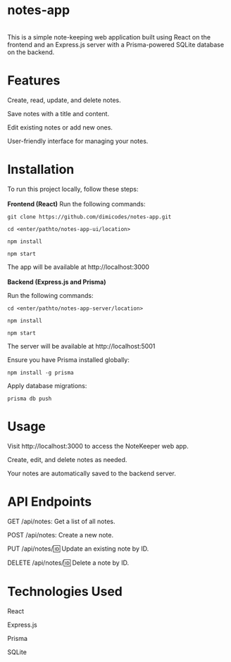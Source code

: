 # notes-app

<br>
This is a simple note-keeping web application built using React on the frontend and an Express.js server with a Prisma-powered SQLite database on the backend.
<br>

# Features

Create, read, update, and delete notes.

Save notes with a title and content.

Edit existing notes or add new ones.

User-friendly interface for managing your notes.

# Installation

To run this project locally, follow these steps:
<br>
<br>
**Frontend (React)**
Run the following commands:

```
git clone https://github.com/dimicodes/notes-app.git

cd <enter/pathto/notes-app-ui/location>

npm install

npm start

```

The app will be available at http://localhost:3000
<br>
<br>
**Backend (Express.js and Prisma)**

Run the following commands:

```
cd <enter/pathto/notes-app-server/location>

npm install

npm start
```

The server will be available at http://localhost:5001

Ensure you have Prisma installed globally:

```
npm install -g prisma
```

Apply database migrations:

```
prisma db push
```

# Usage

Visit http://localhost:3000 to access the NoteKeeper web app.

Create, edit, and delete notes as needed.

Your notes are automatically saved to the backend server.

# API Endpoints

GET /api/notes: Get a list of all notes.

POST /api/notes: Create a new note.

PUT /api/notes/:id: Update an existing note by ID.

DELETE /api/notes/:id: Delete a note by ID.

# Technologies Used

React

Express.js

Prisma

SQLite
